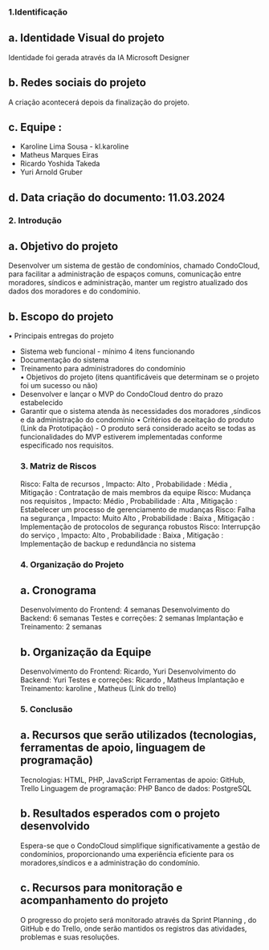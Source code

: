 ### 1.Identificação
## a. Identidade Visual do projeto
  Identidade foi gerada através da IA Microsoft Designer
## b. Redes sociais do projeto
  A criação acontecerá depois da finalização do projeto.
## c. Equipe : 
<ul>
    <li> Karoline Lima Sousa - kl.karoline </li>
    <li> Matheus Marques Eiras </li>
    <li> Ricardo Yoshida Takeda </li>
    <li> Yuri Arnold Gruber</li>
</ul>

## d. Data criação do documento: 11.03.2024

### 2. Introdução
## a. Objetivo do projeto
  Desenvolver um sistema de gestão de condomínios, chamado CondoCloud, para facilitar a administração de espaços comuns, comunicação entre moradores, síndicos e administração,  manter um registro atualizado dos dados dos moradores e do condomínio.
## b. Escopo do projeto
• Principais entregas do projeto
  <ul>
    <li> Sistema web funcional - mínimo 4 itens funcionando</li>
    <li>Documentação do sistema</li>
    <li> Treinamento para administradores do condomínio</li>
• Objetivos do projeto (itens quantificáveis que determinam se o projeto foi um sucesso ou não)
  <li>Desenvolver e lançar o MVP do CondoCloud dentro do prazo estabelecido
  <li>Garantir que o sistema atenda às necessidades dos moradores ,síndicos e da administração do condomínio
• Critérios de aceitação do produto
  (Link da Prototipação) -
 O produto será considerado aceito se todas as funcionalidades do MVP estiverem implementadas conforme especificado nos requisitos.

### 3. Matriz de Riscos
  Risco: Falta de recursos , Impacto: Alto , Probabilidade : Média , Mitigação : Contratação de mais membros da equipe 
  Risco: Mudança nos requisitos  , Impacto: Médio  , Probabilidade : Alta  , Mitigação : Estabelecer um processo de gerenciamento de mudanças 
  Risco: Falha na segurança   , Impacto: Muito Alto  , Probabilidade :  Baixa  , Mitigação : Implementação de protocolos de segurança robustos 
  Risco: Interrupção do serviço    , Impacto: Alto  , Probabilidade :  Baixa  , Mitigação : Implementação de backup e redundância no sistema 
  
### 4. Organização do Projeto
## a. Cronograma
  Desenvolvimento do Frontend: 4 semanas
  Desenvolvimento do Backend: 6 semanas
  Testes e correções: 2 semanas
  Implantação e Treinamento: 2 semanas
## b. Organização da Equipe
  Desenvolvimento do Frontend: Ricardo, Yuri
  Desenvolvimento do Backend: Yuri
  Testes e correções: Ricardo , Matheus
  Implantação e Treinamento: karoline , Matheus
(Link do trello)

### 5. Conclusão
## a. Recursos que serão utilizados (tecnologias, ferramentas de apoio, linguagem de programação)
  Tecnologias: HTML, PHP, JavaScript
  Ferramentas de apoio: GitHub, Trello
  Linguagem de programação: PHP
  Banco de dados: PostgreSQL
## b. Resultados esperados com o projeto desenvolvido
  Espera-se que o CondoCloud simplifique significativamente a gestão de condomínios, proporcionando uma experiência eficiente para os moradores,síndicos e a administração do condomínio.
## c. Recursos para monitoração e acompanhamento do projeto
  O progresso do projeto será monitorado através da Sprint Planning , do GitHub e do Trello, onde serão mantidos os registros das atividades, problemas e suas resoluções.
